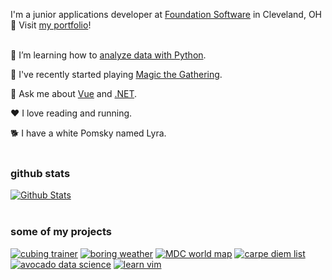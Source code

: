 I'm a junior applications developer at [Foundation Software](https://www.foundationsoft.com/) in Cleveland, OH 🌆 Visit [my portfolio](https://rutholdja.netlify.app/)!
<br />
<br />

🔭 I’m learning how to [analyze data with Python](https://www.kaggle.com/ruthrootz).

🎴 I've recently started playing [Magic the Gathering](https://magic.wizards.com/en).

💬 Ask me about [Vue](https://vuejs.org/) and [.NET](https://dotnet.microsoft.com/).

❤ I love reading and running.

🐕 I have a white Pomsky named Lyra.
<br />
<br />

### github stats
[![Github Stats](https://github-readme-stats.vercel.app/api?username=ruthrootz&count_private=true&theme=slateorange&show_icons=true)](https://github.com/ruthrootz)
<br />
<br />

### some of my projects
[![cubing trainer](https://github-readme-stats.vercel.app/api/pin/?username=ruthrootz&repo=cubing-trainer)](https://github.com/ruthrootz/cubing-trainer)
[![boring weather](https://github-readme-stats.vercel.app/api/pin/?username=ruthrootz&repo=boring-weather)](https://github.com/ruthrootz/boring-weather)
[![MDC world map](https://github-readme-stats.vercel.app/api/pin/?username=ruthrootz&repo=mdc-world-map)](https://github.com/ruthrootz/mdc-world-map)
[![carpe diem list](https://github-readme-stats.vercel.app/api/pin/?username=ruthrootz&repo=carpe-diem-list)](https://github.com/ruthrootz/carpe-diem-list)
[![avocado data science](https://github-readme-stats.vercel.app/api/pin/?username=ruthrootz&repo=avocado-data-science)](https://github.com/ruthrootz/avocado-data-science)
[![learn vim](https://github-readme-stats.vercel.app/api/pin/?username=ruthrootz&repo=learn-vim)](https://github.com/ruthrootz/learn-vim)

